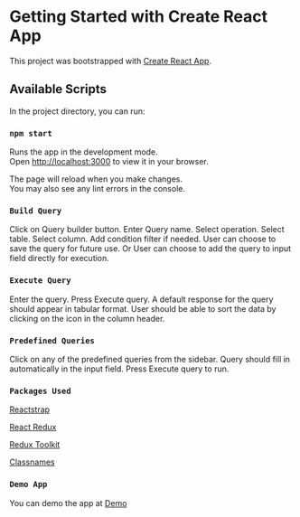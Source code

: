 # Getting Started with Create React App

This project was bootstrapped with [Create React App](https://github.com/facebook/create-react-app).

## Available Scripts

In the project directory, you can run:

### `npm start`

Runs the app in the development mode.\
Open [http://localhost:3000](http://localhost:3000) to view it in your browser.

The page will reload when you make changes.\
You may also see any lint errors in the console.

### `Build Query`

Click on Query builder button.
Enter Query name.
Select operation.
Select table.
Select column.
Add condition filter if needed.
User can choose to save the query for future use.
Or User can choose to add the query to input field directly for execution.

### `Execute Query`

Enter the query.
Press Execute query.
A default response for the query should appear in tabular format.
User should be able to sort the data by clicking on the icon in the column header.

### `Predefined Queries`

Click on any of the predefined queries from the sidebar.
Query should fill in automatically in the input field.
Press Execute query to run.

### `Packages Used`

[Reactstrap](https://github.com/reactstrap/reactstrap)

[React Redux](https://github.com/reduxjs/react-redux)

[Redux Toolkit](https://github.com/reduxjs/redux-toolkit)

[Classnames](https://github.com/JedWatson/classnames)

### `Demo App`

You can demo the app at
[Demo](https://sql-data-viwer.surge.sh/)

